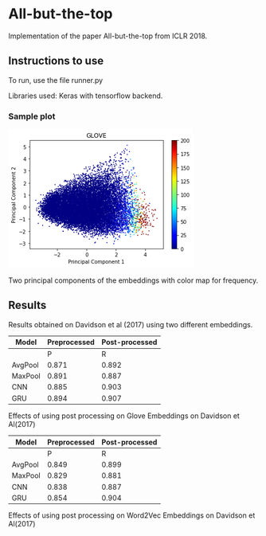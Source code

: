 
# All-but-the-top

Implementation of the paper All-but-the-top from ICLR 2018.

## Instructions to use

To run, use the file runner.py

Libraries used: Keras with tensorflow backend.

### Sample plot

![alt text](https://raw.githubusercontent.com/s1998/All-but-the-top/master/images/gloveFreqPlot.png)

Two principal components of the embeddings with color map for frequency.


## Results 

Results obtained on Davidson et al (2017) using two different embeddings.



| Model   |  	Preprocessed              |    Post-processed             | 
|---------|-------------------------------|-------------------------------|
|         |   P   |   R   |   F1  |  Acc  |   P   |   R   |  F1   |  Acc  |
| AvgPool | 0.871 | 0.892 | 0.874 | 0.882 | 0.855 | 0.887 | 0.862 | 0.887 |
| MaxPool | 0.891 | 0.887 | 0.859 | 0.887 | 0.888 | 0.903 | 0.884 | 0.903 |
| CNN     | 0.885 | 0.903 | 0.880 | 0.903 | 0.890 | 0.905 | 0.892 | 0.905 |
| GRU     | 0.894 | 0.907 | 0.898 | 0.907 | 0.899 | 0.914 | 0.902 | 0.914 |

Effects of using post processing on Glove Embeddings on Davidson et Al(2017)


| Model   |  	Preprocessed              |    Post-processed             | 
|---------|-------------------------------|-------------------------------|
|         |   P   |   R   |   F1  |  Acc  |   P   |   R   |  F1   |  Acc  |
| AvgPool | 0.849 | 0.899 | 0.873 | 0.899 | 0.898 | 0.893 | 0.868 | 0.883 |
| MaxPool | 0.829 | 0.881 | 0.853 | 0.881 | 0.891 | 0.887 | 0.872 | 0.887 |
| CNN     | 0.838 | 0.887 | 0.861 | 0.887 | 0.875 | 0.893 | 0.875 | 0.891 |
| GRU     | 0.854 | 0.904 | 0.878 | 0.904 | 0.910 | 0.903 | 0.881 | 0.903 |

Effects of using post processing on Word2Vec Embeddings on Davidson et Al(2017)
